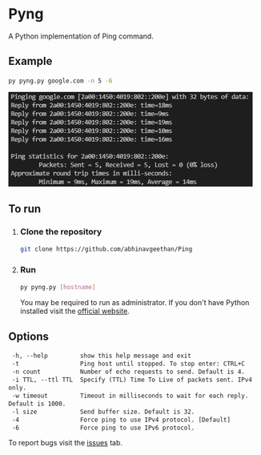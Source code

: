 # Pyng

A Python implementation of Ping command.

## Example

```bash
py pyng.py google.com -n 5 -6
```

![Sample Output](./misc/op_sample_v6.jpg)

## To run

1.  ### Clone the repository

    ```bash
    git clone https://github.com/abhinavgeethan/Ping
    ```

2.  ### Run

    ```bash
    py pyng.py [hostname]
    ```

    You may be required to run as administrator.
    If you don't have Python installed visit the [official website](https://www.python.org/downloads/).

## Options

     -h, --help         show this help message and exit
     -t                 Ping host until stopped. To stop enter: CTRL+C
     -n count           Number of echo requests to send. Default is 4.
     -i TTL, --ttl TTL  Specify (TTL) Time To Live of packets sent. IPv4 only.
     -w timeout         Timeout in milliseconds to wait for each reply. Default is 1000.
     -l size            Send buffer size. Default is 32.
     -4                 Force ping to use IPv4 protocol. [Default]
     -6                 Force ping to use IPv6 protocol.

To report bugs visit the [issues](https://github.com/abhinavgeethan/Ping/issues) tab.
